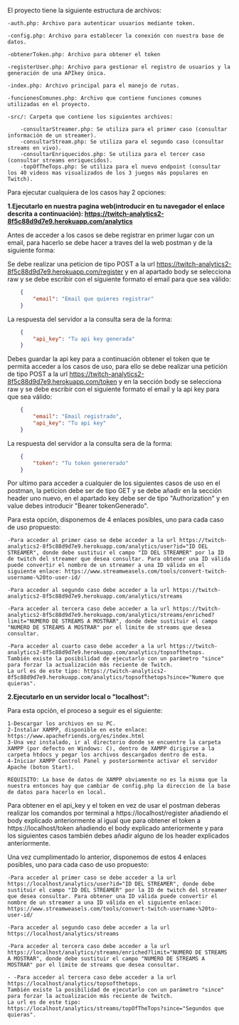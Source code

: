 El proyecto tiene la siguiente estructura de archivos:

    -auth.php: Archivo para autenticar usuarios mediante token.
    
    -config.php: Archivo para establecer la conexión con nuestra base de datos.

    -obtenerToken.php: Archivo para obtener el token

    -registerUser.php: Archivo para gestionar el registro de usuarios y la generación de una APIkey única.

    -index.php: Archivo principal para el manejo de rutas.

    -funcionesComunes.php: Archivo que contiene funciones comunes utilizadas en el proyecto.

    -src/: Carpeta que contiene los siguientes archivos:

        -consultarStreamer.php: Se utiliza para el primer caso (consultar información de un streamer).
        -consultarStream.php: Se utiliza para el segundo caso (consultar streams en vivo).
        -consultarEnriquecidos.php: Se utiliza para el tercer caso (consultar streams enriquecidos).
        -topOfTheTops.php: Se utiliza para el nuevo endpoint (consultar los 40 videos mas visualizados de los 3 juegos más populares en Twitch).


Para ejecutar cualquiera de los casos hay 2 opciones:

**1.Ejecutarlo en nuestra pagina web(introducir en tu navegador el enlace descrita a continuación): https://twitch-analytics2-8f5c88d9d7e9.herokuapp.com/analytics**

Antes de acceder a los casos se debe registrar en primer lugar con un email, para hacerlo se debe hacer a traves del la web postman y de la siguiente forma:

Se debe realizar una peticion de tipo POST a la url https://twitch-analytics2-8f5c88d9d7e9.herokuapp.com/register y en al apartado body se selecciona raw y se debe escribir con el siguiente formato el email para que sea válido:
```json
    {
        "email": "Email que quieres registrar"
    }
```
La respuesta del servidor a la consulta sera de la forma:
```json
    {
        "api_key": "Tu api key generada"
    }
```
Debes guardar la api key para a continuación obtener el token que te permita acceder a los casos de uso, para ello se debe realizar una petición de tipo POST a la url https://twitch-analytics2-8f5c88d9d7e9.herokuapp.com/token y en la sección body se selecciona raw y se debe escribir con el siguiente formato el email y la api key para que sea válido:
```json
    {
        "email": "Email registrado",
        "api_key": "Tu api key"
    }
```
La respuesta del servidor a la consulta sera de la forma:
```json
    {
        "token": "Tu token genererado"
    }
```
Por ultimo para acceder a cualquier de los siguientes casos de uso en el postman, la peticion debe ser de tipo GET y se debe añadir en la sección header uno nuevo, en el apartado key debe ser de tipo "Authorization" y en value debes introducir "Bearer tokenGenerado".


Para esta opción, disponemos de 4 enlaces posibles, uno para cada caso de uso propuesto:

    -Para acceder al primer caso se debe acceder a la url https://twitch-analytics2-8f5c88d9d7e9.herokuapp.com/analytics/user?id="ID DEL STREAMER", donde debe sustituir el campo "ID DEL STREAMER" por la ID de twitch del streamer que desea consultar. Para obtener una ID válida puede convertir el nombre de un streamer a una ID válida en el siguiente enlace: https://www.streamweasels.com/tools/convert-twitch-username-%20to-user-id/

    -Para acceder al segundo caso debe acceder a la url https://twitch-analytics2-8f5c88d9d7e9.herokuapp.com/analytics/streams

    -Para acceder al tercera caso debe acceder a la url https://twitch-analytics2-8f5c88d9d7e9.herokuapp.com/analytics/streams/enriched?limit="NUMERO DE STREAMS A MOSTRAR", donde debe sustituir el campo "NUMERO DE STREAMS A MOSTRAR" por el límite de streams que desea consultar.

    -Para acceder al cuarto caso debe acceder a la url https://twitch-analytics2-8f5c88d9d7e9.herokuapp.com/analytics/topsofthetops. 
    También existe la posibilidad de ejecutarlo con un parámetro "since" para forzar la actualización más reciente de Twitch.
    La url es de este tipo: https://twitch-analytics2-8f5c88d9d7e9.herokuapp.com/analytics/topsofthetops?since="Numero que quieras".

**2.Ejecutarlo en un servidor local o "localhost":**

Para esta opción, el proceso a seguir es el siguiente:

    1-Descargar los archivos en su PC.
    2-Instalar XAMPP, disponible en este enlace: https://www.apachefriends.org/es/index.html
    3-Una vez instalado, ir al directorio donde se encuentre la carpeta XAMPP (por defecto en Windows: C), dentro de XAMPP dirigirse a la carpeta htdocs y pegar los archivos descargados dentro de esta.
    4-Iniciar XAMPP Control Panel y posteriormente activar el servidor Apache (boton Start).
    
    REQUISITO: La base de datos de XAMPP obviamente no es la misma que la nuestra entonces hay que cambiar de config.php la direccion de la base de datos para hacerlo en local.

Para obtener en el api_key y el token en vez de usar el postman deberas realizar los comandos por terminal a https://localhost/register añadiendo el body explicado anteriormente
al igual que para obtener el token a https://localhost/token añadiendo el body explicado anteriormente y para los siguientes casos también debes añadir alguno de los header explicados anteriormente.

Una vez cumplimentado lo anterior, disponemos de estos 4 enlaces posibles, uno para cada caso de uso propuesto:

    -Para acceder al primer caso se debe acceder a la url https://localhost/analytics/user?id="ID DEL STREAMER", donde debe sustituir el campo "ID DEL STREAMER" por la ID de twitch del streamer que desea consultar. Para obtener una ID válida puede convertir el nombre de un streamer a una ID válida en el siguiente enlace: https://www.streamweasels.com/tools/convert-twitch-username-%20to-user-id/

    -Para acceder al segundo caso debe acceder a la url https://localhost/analytics/streams

    -Para acceder al tercera caso debe acceder a la url https://localhost/analytics/streams/enriched?limit="NUMERO DE STREAMS A MOSTRAR", donde debe sustituir el campo "NUMERO DE STREAMS A MOSTRAR" por el límite de streams que desea consultar.

    - -Para acceder al tercera caso debe acceder a la url https://localhost/analytics/topsofthetops. 
    También existe la posibilidad de ejecutarlo con un parámetro "since" para forzar la actualización más reciente de Twitch.
    La url es de este tipo: https://localhost/analytics/streams/topOfTheTops?since="Segundos que quieras".